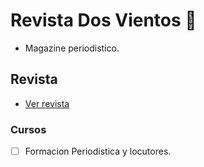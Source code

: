 # Revista Dos Vientos 🐼

<!-- Add images/el_puente.jpg -->

- Magazine periodistico.

## Revista
 - [Ver revista](https://github.com/dosvientos/pdf/)

### Cursos
- [ ] Formacion Periodistica y locutores.
